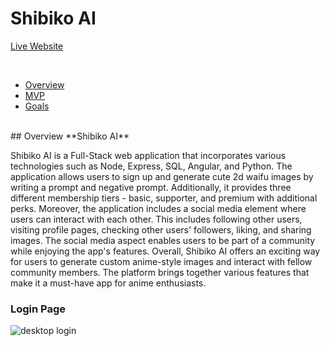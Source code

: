 # Shibiko AI

[Live Website](https://shibiko.ai/)

<br />

- [Overview](#Overview)
- [MVP](#MVP)
- [Goals](#Goals)

<br>
## Overview
**Shibiko AI**

Shibiko AI is a Full-Stack web application that incorporates various technologies such as Node, Express, SQL, Angular, and Python. The application allows users to sign up and generate cute 2d waifu images by writing a prompt and negative prompt.
Additionally, it provides three different membership tiers - basic, supporter, and premium with additional perks.
Moreover, the application includes a social media element where users can interact with each other. This includes following other users, visiting profile pages, checking other users' followers, liking, and sharing images. 
The social media aspect enables users to be part of a community while enjoying the app's features.
Overall, Shibiko AI offers an exciting way for users to generate custom anime-style images and interact with fellow community members. 
The platform brings together various features that make it a must-have app for anime enthusiasts.


### Login Page
![desktop login](https://i.imgur.com/plRRI3d.png)
